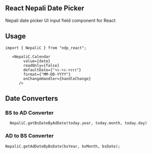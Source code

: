 ## React Nepali Date Picker
Nepali date picker UI input field component for React 

## Usage


```
import { NepaliC } from "ndp_react";

```

```
   <NepaliC.Calendar
        value={date}
        readOnly={false}
        defaultDate={"१२-१२-१९९९"}
        format={"MM-DD-YYYY"}
        onChangeHandler={handleChange}
      />
```

## Date Converters

### BS to AD Converter
```
  NepaliC.getBsDateByAdDate(today.year, today.month, today.day)
```

### AD to BS Converter

```
NepaliC.getAdDateByBsDate(bsYear, bsMonth, bsDate);
```
